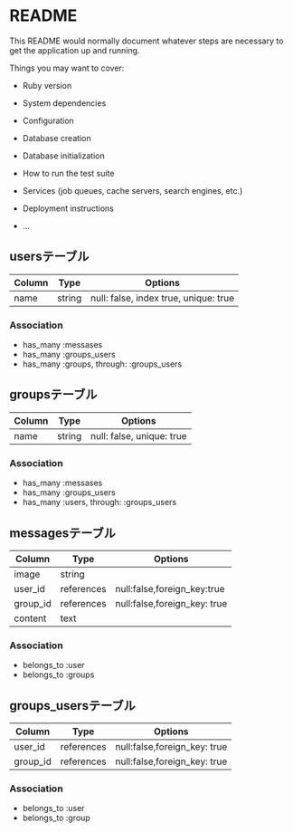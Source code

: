 # README

This README would normally document whatever steps are necessary to get the
application up and running.

Things you may want to cover:

* Ruby version

* System dependencies

* Configuration

* Database creation

* Database initialization

* How to run the test suite

* Services (job queues, cache servers, search engines, etc.)

* Deployment instructions

* ...

## usersテーブル

|Column|Type|Options|
|------|----|-------|
|name|string|null: false, index true, unique: true|

### Association
- has_many :messases
- has_many :groups_users
- has_many :groups, through: :groups_users

## groupsテーブル

|Column|Type|Options|
|------|----|-------|
|name|string|null: false, unique: true|

### Association
- has_many :messases
- has_many :groups_users 
- has_many :users, through: :groups_users

## messagesテーブル

|Column|Type|Options|
|------|----|-------|
|image|string| |
|user_id|references| null:false,foreign_key:true|
|group_id|references| null:false,foreign_key: true|
|content|text| |

### Association
- belongs_to :user
- belongs_to :groups


## groups_usersテーブル

|Column|Type|Options|
|------|----|-------|
|user_id|references| null:false,foreign_key: true|
|group_id|references| null:false,foreign_key: true|

### Association
- belongs_to :user
- belongs_to :group
